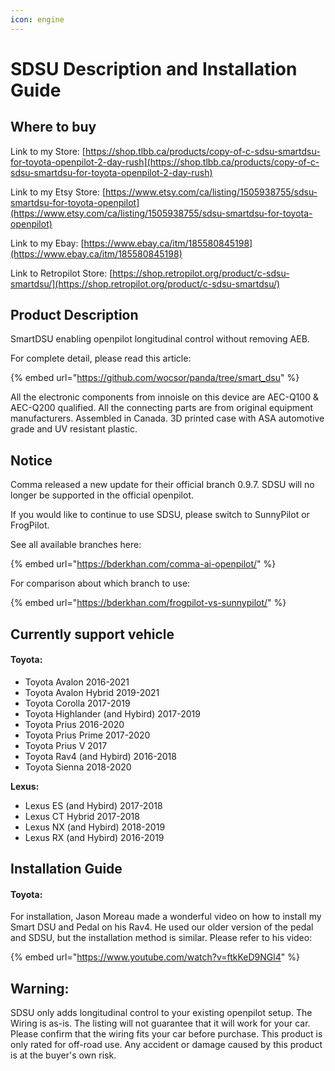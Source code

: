 ```yaml
---
icon: engine
---
```


# SDSU Description and Installation Guide

## Where to buy

Link to my Store: [https://shop.tlbb.ca/products/copy-of-c-sdsu-smartdsu-for-toyota-openpilot-2-day-rush](https://shop.tlbb.ca/products/copy-of-c-sdsu-smartdsu-for-toyota-openpilot-2-day-rush)

Link to my Etsy Store: [https://www.etsy.com/ca/listing/1505938755/sdsu-smartdsu-for-toyota-openpilot](https://www.etsy.com/ca/listing/1505938755/sdsu-smartdsu-for-toyota-openpilot)

Link to my Ebay: [https://www.ebay.ca/itm/185580845198](https://www.ebay.ca/itm/185580845198)

Link to Retropilot Store: [https://shop.retropilot.org/product/c-sdsu-smartdsu/](https://shop.retropilot.org/product/c-sdsu-smartdsu/)

## Product Description

SmartDSU enabling openpilot longitudinal control without removing AEB.

For complete detail, please read this article:&#x20;

{% embed url="https://github.com/wocsor/panda/tree/smart_dsu" %}

All the electronic components from innoisle on this device are AEC-Q100 & AEC-Q200 qualified. All the connecting parts are from original equipment manufacturers. Assembled in Canada. 3D printed case with ASA automotive grade and UV resistant plastic.

## Notice

Comma released a new update for their official branch 0.9.7. SDSU will no longer be supported in the official openpilot.

If you would like to continue to use SDSU, please switch to SunnyPilot or FrogPilot.

See all available branches here:

{% embed url="https://bderkhan.com/comma-ai-openpilot/" %}

For comparison about which branch to use:

{% embed url="https://bderkhan.com/frogpilot-vs-sunnypilot/" %}

## **Currently support vehicle**

#### Toyota:

* Toyota Avalon 2016-2021
* Toyota Avalon Hybrid 2019-2021
* Toyota Corolla 2017-2019
* Toyota Highlander (and Hybird) 2017-2019
* Toyota Prius 2016-2020
* Toyota Prius Prime 2017-2020
* Toyota Prius V 2017
* Toyota Rav4 (and Hybird) 2016-2018
* Toyota Sienna 2018-2020

**Lexus:**

* Lexus ES (and Hybird) 2017-2018
* Lexus CT Hybrid 2017-2018
* Lexus NX (and Hybird) 2018-2019
* Lexus RX (and Hybird) 2016-2019



## Installation Guide

#### Toyota:&#x20;

For installation, Jason Moreau made a wonderful video on how to install my Smart DSU and Pedal on his Rav4. He used our older version of the pedal and SDSU, but the installation method is similar. Please refer to his video:&#x20;

{% embed url="https://www.youtube.com/watch?v=ftkKeD9NGl4" %}

## **Warning:**

SDSU only adds longitudinal control to your existing openpilot setup. The Wiring is as-is. The listing will not guarantee that it will work for your car. Please confirm that the wiring fits your car before purchase. This product is only rated for off-road use. Any accident or damage caused by this product is at the buyer's own risk.
